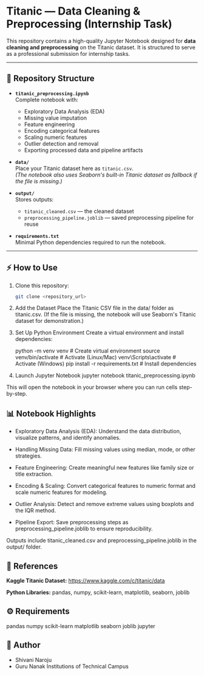 # Titanic — Data Cleaning & Preprocessing (Internship Task)

This repository contains a high-quality Jupyter Notebook designed for **data cleaning and preprocessing** on the Titanic dataset. It is structured to serve as a professional submission for internship tasks.

---

## 📂 Repository Structure

- **`titanic_preprocessing.ipynb`**  
  Complete notebook with:
  - Exploratory Data Analysis (EDA)
  - Missing value imputation
  - Feature engineering
  - Encoding categorical features
  - Scaling numeric features
  - Outlier detection and removal
  - Exporting processed data and pipeline artifacts

- **`data/`**  
  Place your Titanic dataset here as `titanic.csv`.  
  *(The notebook also uses Seaborn's built-in Titanic dataset as fallback if the file is missing.)*

- **`output/`**  
  Stores outputs:
  - `titanic_cleaned.csv` — the cleaned dataset
  - `preprocessing_pipeline.joblib` — saved preprocessing pipeline for reuse

- **`requirements.txt`**  
  Minimal Python dependencies required to run the notebook.

---

## ⚡ How to Use

1. Clone this repository:  
   ```bash
   git clone <repository_url>
2. Add the Dataset
   Place the Titanic CSV file in the data/ folder as titanic.csv.
  (If the file is missing, the notebook will use Seaborn's Titanic dataset for demonstration.)
3. Set Up Python Environment
   Create a virtual environment and install dependencies:

     python -m venv venv       # Create virtual environment
     source venv/bin/activate  # Activate (Linux/Mac)
     venv\Scripts\activate     # Activate (Windows)
    pip install -r requirements.txt  # Install dependencies

4. Launch Jupyter Notebook
   jupyter notebook titanic_preprocessing.ipynb


This will open the notebook in your browser where you can run cells step-by-step.

## 📊 Notebook Highlights

- Exploratory Data Analysis (EDA): Understand the data distribution, visualize patterns, and identify anomalies.

- Handling Missing Data: Fill missing values using median, mode, or other strategies.

- Feature Engineering: Create meaningful new features like family size or title extraction.

- Encoding & Scaling: Convert categorical features to numeric format and scale numeric features for modeling.

- Outlier Analysis: Detect and remove extreme values using boxplots and the IQR method.

- Pipeline Export: Save preprocessing steps as preprocessing_pipeline.joblib to ensure reproducibility.


Outputs include titanic_cleaned.csv and preprocessing_pipeline.joblib in the output/ folder.


## 🔗 References

**Kaggle Titanic Dataset:** https://www.kaggle.com/c/titanic/data

**Python Libraries:** pandas, numpy, scikit-learn, matplotlib, seaborn, joblib

## ⚙️ Requirements
pandas
numpy
scikit-learn
matplotlib
seaborn
joblib
jupyter

## 📌 Author

- Shivani Naroju
- Guru Nanak Institutions of Technical Campus
